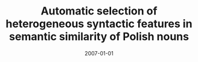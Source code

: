 ---
# Documentation: https://wowchemy.com/docs/managing-content/

title: Automatic selection of heterogeneous syntactic features in semantic similarity
  of Polish nouns
subtitle: ''
summary: ''
authors:
- piasecki
- Stanisław Szpakowicz
- Bartosz H. Broda
tags: []
categories: []
date: '2007-01-01'
lastmod: 2022-10-07T05:10:03Z
featured: false
draft: false

# Featured image
# To use, add an image named `featured.jpg/png` to your page's folder.
# Focal points: Smart, Center, TopLeft, Top, TopRight, Left, Right, BottomLeft, Bottom, BottomRight.
image:
  caption: ''
  focal_point: ''
  preview_only: false

# Projects (optional).
#   Associate this post with one or more of your projects.
#   Simply enter your project's folder or file name without extension.
#   E.g. `projects = ["internal-project"]` references `content/project/deep-learning/index.md`.
#   Otherwise, set `projects = []`.
projects: []
publishDate: '2022-10-07T05:10:02.718240Z'
publication_types:
- '2'
abstract: ''
publication: '*Lecture Notes in Computer Science. Lecture Notes in Artificial Intelligence*'
doi: 10.1007/978-3-540-74628-7_15
---